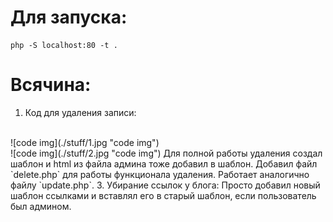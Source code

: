 # Для запуска:
    php -S localhost:80 -t .

# Всячина:
1. Код для удаления записи:
<br>
![code img](./stuff/1.jpg "code img")
<br>
![code img](./stuff/2.jpg "code img")
Для полной работы удаления создал шаблон и html из файла админа тоже добавил в шаблон. Добавил файл `delete.php` для работы функционала удаления. Работает аналогично файлу `update.php`.
3. Убирание ссылок у блога:
Просто добавил новый шаблон ссылками и вставлял его в старый шаблон, если пользователь был админом.
